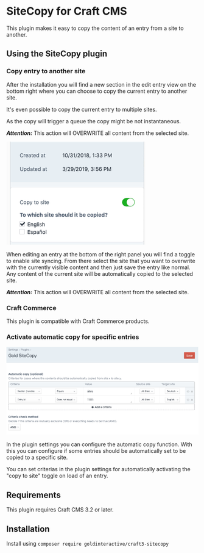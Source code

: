 # SiteCopy for Craft CMS

This plugin makes it easy to copy the content of an entry from a site to another.

## Using the SiteCopy plugin

### Copy entry to another site

After the installation you will find a new section in the edit entry view on the bottom right
where you can choose to copy the current entry to another site.

It's even possible to copy the current entry to multiple sites. 

As the copy will trigger a queue the copy might be not instantaneous. 

***Attention:*** This action will OVERWRITE all content from the selected site.

![Screenshot](resources/screenshots/screenshot1.png)

When editing an entry at the bottom of the right panel you will find a toggle to enable
site syncing. From there select the site that you want to overwrite with the currently
visible content and then just save the entry like normal. Any content of the current
site will be automatically copied to the selected site.

***Attention:*** This action will OVERWRITE all content from the selected site.

### Craft Commerce

This plugin is compatible with Craft Commerce products.

### Activate automatic copy for specific entries

![Screenshot](resources/screenshots/screenshot2.png)

In the plugin settings you can configure the automatic copy function. 
With this you can configure if some entries should be automatically set
to be copied to a specific site. 

You can set criterias in the plugin settings for automatically activating the "copy to site" toggle on load of an entry.

## Requirements

This plugin requires Craft CMS 3.2 or later.

## Installation

Install using `composer require goldinteractive/craft3-sitecopy` 
